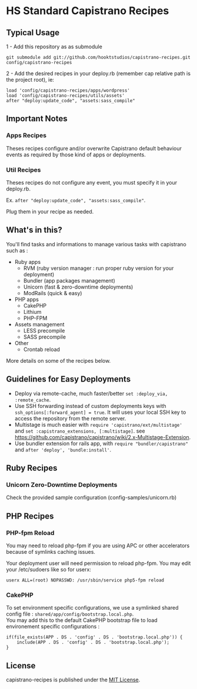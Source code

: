 # HS Standard Capistrano Recipes

## Typical Usage

1 - Add this repository as as submodule

    git submodule add git://github.com/hooktstudios/capistrano-recipes.git config/capistrano-recipes

2 - Add the desired recipes in your deploy.rb (remember cap relative path is the project root), ie:

    load 'config/capistrano-recipes/apps/wordpress'
    load 'config/capistrano-recipes/utils/assets'
    after "deploy:update_code", "assets:sass_compile"

## Important Notes

### Apps Recipes

Theses recipes configure and/or overwrite Capistrano default behaviour events as required by those kind of apps or deployments.

### Util Recipes

Theses recipes do not configure any event, you must specify it in your deploy.rb.

Ex. `after "deploy:update_code", "assets:sass_compile"`.

Plug them in your recipe as needed.

## What's in this? 

You'll find tasks and informations to manage various tasks with capistrano such as :

* Ruby apps
    * RVM (ruby version manager : run proper ruby version for your deployment)
    * Bundler (app packages management)
    * Unicorn (fast & zero-downtime deployments)
    * ModRails (quick & easy)
* PHP apps
    * CakePHP
    * Lithium
    * PHP-FPM
* Assets management
    * LESS precompile
    * SASS precompile
* Other
    * Crontab reload

More details on some of the recipes below.

## Guidelines for Easy Deployments

* Deploy via remote-cache, much faster/better `set :deploy_via, :remote_cache`.
* Use SSH forwarding instead of custom deployments keys with `ssh_options[:forward_agent] = true`. It will uses your local SSH key to access the repository from the remote server.
* Multistage is much easier with `require 'capistrano/ext/multistage'` and `set :capistrano_extensions, [:multistage]`. 
see https://github.com/capistrano/capistrano/wiki/2.x-Multistage-Extension.
* Use bundler extension for rails app, with  `require "bundler/capistrano"` and `after 'deploy', 'bundle:install'`.

## Ruby Recipes

### Unicorn Zero-Downtime Deployments

Check the provided sample configuration (config-samples/unicorn.rb)

## PHP Recipes

### PHP-fpm Reload

You may need to reload php-fpm if you are using APC or other accelerators because of symlinks caching issues.

Your deployment user will need permission to reload php-fpm. You may edit your /etc/sudoers like so for userx:

    userx ALL=(root) NOPASSWD: /usr/sbin/service php5-fpm reload

### CakePHP

To set environment specific configurations, we use a symlinked shared config file : `shared/app/config/bootstrap.local.php`.  
You may add this to the default CakePHP bootstrap file to load environement specific configurations :

    if(file_exists(APP . DS . 'config' . DS . 'bootstrap.local.php')) {
    	include(APP . DS . 'config' . DS . 'bootstrap.local.php');
    }

## License
capistrano-recipes is published under the [MIT License](https://raw.github.com/hooktstudios/capistrano-recipes/master/LICENSE).